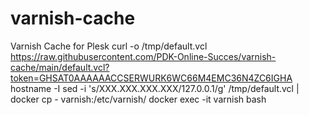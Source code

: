 # varnish-cache
Varnish Cache for Plesk
curl -o /tmp/default.vcl https://raw.githubusercontent.com/PDK-Online-Succes/varnish-cache/main/default.vcl?token=GHSAT0AAAAAACCSERWURK6WC66M4EMC36N4ZC6IGHA
hostname -I
sed -i 's/XXX.XXX.XXX.XXX/127.0.0.1/g' /tmp/default.vcl | docker cp - varnish:/etc/varnish/
docker exec -it varnish bash

